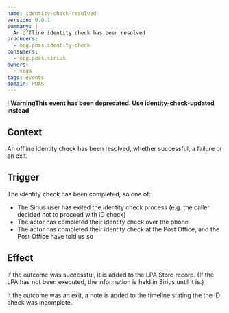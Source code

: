 ```yaml
---
name: identity-check-resolved
version: 0.0.1
summary: |
  An offline identity check has been resolved
producers:
  - opg.poas.identity-check
consumers:
  - opg.poas.sirius
owners:
  - vega
tags: events
domain: POAS
---
```


<div class="govuk-warning-text">
  <span class="govuk-warning-text__icon" aria-hidden="true">!</span>
  <strong class="govuk-warning-text__text">
    <span class="govuk-visually-hidden">Warning</span>This event has been deprecated. Use <a href="../identity-check-updated/">identity-check-updated</a> instead</strong></div>

## Context

An offline identity check has been resolved, whether successful, a failure or an exit.

## Trigger

The identity check has been completed, so one of:

- The Sirius user has exited the identity check process (e.g. the caller decided not to proceed with ID check)
- The actor has completed their identity check over the phone
- The actor has completed their identity check at the Post Office, and the Post Office have told us so

## Effect

If the outcome was successful, it is added to the LPA Store record. (If the LPA has not been executed, the information is held in Sirius until it is.)

It the outcome was an exit, a note is added to the timeline stating the the ID check was incomplete.






